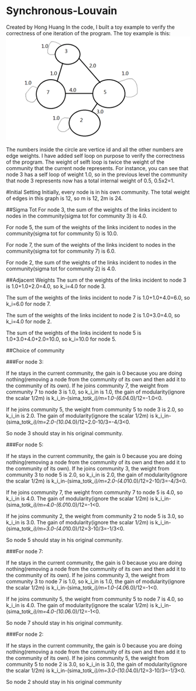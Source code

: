 Synchronous-Louvain
===================
Created by Hong Huang
In the code, I built a toy example to verify the correctness of one iteration of the program. The toy example is this:
![The toy example](simulation.png)

The numbers inside the circle are vertice id and all the other numbers are edge weights. I have added self loop on purpose to verify the correctness of the program. The weight of selft loop is twice the weight of the community that the current node represents. For instance, you can see that node 3 has a self loop of weight 1.0, so in the previous level the community that node 3 represents now has a total internal weight of 0.5, 0.5x2=1.

#Initial Setting
Initially, every node is in his own community. The total weight of edges in this graph is 12, so m is 12, 2m is 24.

##Sigma Tot
For node 3, the sum of the weights of the links incident to nodes in the community(sigma tot for community 3) is 4.0. 

For node 5, the sum of the weights of the links incident to nodes in the community(sigma tot for community 5) is 10.0. 

For node 7, the sum of the weights of the links incident to nodes in the community(sigma tot for community 7) is 6.0.  

For node 2, the sum of the weights of the links incident to nodes in the community(sigma tot for community 2) is 4.0.


##Adjacent Weights
The sum of the weights of the links incident to node 3 is 1.0+1.0+2.0=4.0, so k_i=4.0 for node 3. 

The sum of the weights of the links incident to node 7 is 1.0+1.0+4.0=6.0, so k_i=6.0 for node 7.

The sum of the weights of the links incident to node 2 is 1.0+3.0=4.0, so k_i=4.0 for node 2.

The sum of the weights of the links incident to node 5 is 1.0+3.0+4.0+2.0=10.0, so k_i=10.0 for node 5.


##Choice of community

###For node 3:

If he stays in the current community, the gain is 0 because you are doing nothing(removing a node from the community of its own and then add it to the community of its own). If he joins community 7, the weight from community 7 to node 3 is 1.0, so k_i_in is 1.0, the gain of modularity(ignore the scalar 1/2m) is k_i_in-(sima_tot*k_i)/m=1.0-(6.0*4.0)/12=-1.0<0. 

If he joins community 5, the weight from community 5 to node 3 is 2.0, so k_i_in is 2.0. The gain of modularity(ignore the scalar 1/2m) is k_i_in-(sima_tot*k_i)/m=2.0-(10.0*4.0)/12=2.0-10/3=-4/3<0.

So node 3 should stay in his original community.

###For node 5:

If he stays in the current community, the gain is 0 because you are doing nothing(removing a node from the community of its own and then add it to the community of its own). If he joins community 3, the weight from community 3 to node 5 is 2.0, so k_i_in is 2.0, the gain of modularity(ignore the scalar 1/2m) is k_i_in-(sima_tot*k_i)/m=2.0-(4.0*10.0)/12=2-10/3=-4/3<0. 

If he joins community 7, the weight from community 7 to node 5 is 4.0, so k_i_in is 4.0. The gain of modularity(ignore the scalar 1/2m) is k_i_in-(sima_tot*k_i)/m=4.0-(6.0*10.0)/12=-1<0.

If he joins community 2, the weight from community 2 to node 5 is 3.0, so k_i_in is 3.0. The gain of modularity(ignore the scalar 1/2m) is k_i_in-(sima_tot*k_i)/m=3.0-(4.0*10.0)/12=3-10/3=-1/3<0.

So node 5 should stay in his original community.

###For node 7:

If he stays in the current community, the gain is 0 because you are doing nothing(removing a node from the community of its own and then add it to the community of its own). If he joins community 3, the weight from community 3 to node 7 is 1.0, so k_i_in is 1.0, the gain of modularity(ignore the scalar 1/2m) is k_i_in-(sima_tot*k_i)/m=1.0-(4.0*6.0)/12=-1<0. 

If he joins community 5, the weight from community 5 to node 7 is 4.0, so k_i_in is 4.0. The gain of modularity(ignore the scalar 1/2m) is k_i_in-(sima_tot*k_i)/m=4.0-(10.0*6.0)/12=-1<0.

So node 7 should stay in his original community.

###For node 2:

If he stays in the current community, the gain is 0 because you are doing nothing(removing a node from the community of its own and then add it to the community of its own). If he joins community 5, the weight from community 5 to node 2 is 3.0, so k_i_in is 3.0, the gain of modularity(ignore the scalar 1/2m) is k_i_in-(sima_tot*k_i)/m=3.0-(10.0*4.0)/12=3-10/3=-1/3<0.

So node 2 should stay in his original community
